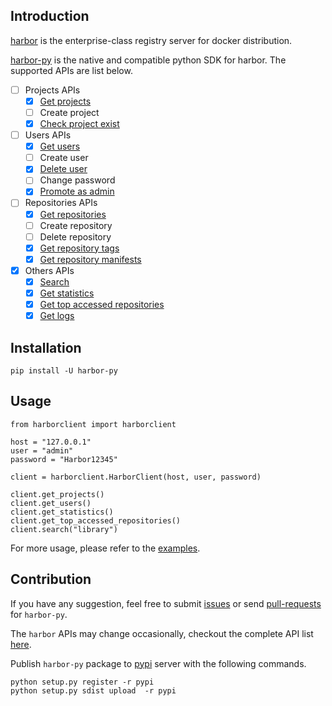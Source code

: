 ## Introduction

[harbor](https://github.com/vmware/harbor) is the enterprise-class registry server for docker distribution.

[harbor-py](https://github.com/tobegit3hub/harbor-py) is the native and compatible python SDK for harbor. The supported APIs are list below.

- [ ] Projects APIs
  - [x] [Get projects](./examples/get_projects.py)
  - [ ] Create project
  - [x] [Check project exist](./examples/check_project_exist.py)
- [ ] Users APIs
  - [x] [Get users](./examples/get_users.py)
  - [ ] Create user
  - [x] [Delete user](./examples/delete_user.py)
  - [ ] Change password
  - [x] [Promote as admin](./examples/promote_as_admin.py)
- [ ] Repositories APIs
  - [x] [Get repositories](./examples/get_repositories.py)
  - [ ] Create repository
  - [ ] Delete repository
  - [x] [Get repository tags](./examples/get_repository_tags.py)
  - [x] [Get repository manifests](./examples/get_repository_manifests.py)
- [x] Others APIs
  - [x] [Search](./examples/search.py)
  - [x] [Get statistics](./examples/get_statistics.py)
  - [x] [Get top accessed repositories](./examples/get_top_accessed_repositories.py)
  - [x] [Get logs](./examples/get_logs.py)

## Installation

```
pip install -U harbor-py
```

## Usage

```
from harborclient import harborclient

host = "127.0.0.1"
user = "admin"
password = "Harbor12345"

client = harborclient.HarborClient(host, user, password)

client.get_projects()
client.get_users()
client.get_statistics()
client.get_top_accessed_repositories()
client.search("library")
```

For more usage, please refer to the [examples](./examples/).

## Contribution

If you have any suggestion, feel free to submit [issues](https://github.com/tobegit3hub/harbor-py/issues) or send [pull-requests](https://github.com/tobegit3hub/harbor-py/pulls) for `harbor-py`.

The `harbor` APIs may change occasionally, checkout the complete API list [here](https://github.com/vmware/harbor/blob/master/docs/configure_swagger.md).

Publish `harbor-py` package to [pypi](https://pypi.python.org/pypi/harbor-py/) server with the following commands.

```
python setup.py register -r pypi
python setup.py sdist upload  -r pypi
```
